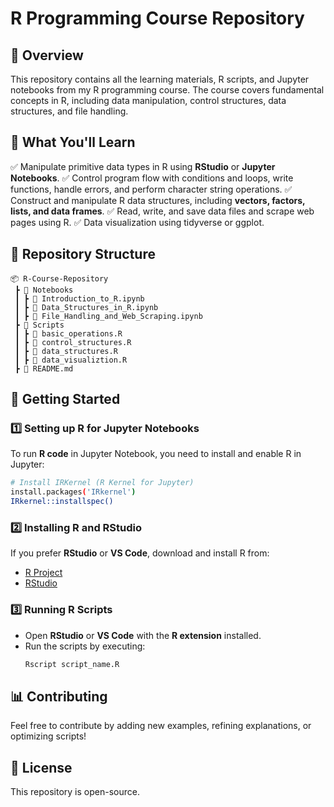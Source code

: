 # R Programming Course Repository

## 📌 Overview
This repository contains all the learning materials, R scripts, and Jupyter notebooks from my R programming course. The course covers fundamental concepts in R, including data manipulation, control structures, data structures, and file handling.

## 📖 What You'll Learn
✅ Manipulate primitive data types in R using **RStudio** or **Jupyter Notebooks**.
✅ Control program flow with conditions and loops, write functions, handle errors, and perform character string operations.
✅ Construct and manipulate R data structures, including **vectors, factors, lists, and data frames**.
✅ Read, write, and save data files and scrape web pages using R.
✅ Data visualization using tidyverse or ggplot.

## 📂 Repository Structure
```
📦 R-Course-Repository
 ┣ 📂 Notebooks
 ┃ ┣ 📜 Introduction_to_R.ipynb
 ┃ ┣ 📜 Data_Structures_in_R.ipynb
 ┃ ┣ 📜 File_Handling_and_Web_Scraping.ipynb
 ┣ 📂 Scripts
 ┃ ┣ 📜 basic_operations.R
 ┃ ┣ 📜 control_structures.R
 ┃ ┣ 📜 data_structures.R
 ┃ ┣ 📜 data_visualiztion.R
 ┣ 📜 README.md
```

## 🚀 Getting Started
### 1️⃣ Setting up R for Jupyter Notebooks
To run **R code** in Jupyter Notebook, you need to install and enable R in Jupyter:
```sh
# Install IRKernel (R Kernel for Jupyter)
install.packages('IRkernel')
IRkernel::installspec()
```

### 2️⃣ Installing R and RStudio
If you prefer **RStudio** or **VS Code**, download and install R from:
- [R Project](https://cran.r-project.org/)
- [RStudio](https://posit.co/download/rstudio-desktop/)

### 3️⃣ Running R Scripts
- Open **RStudio** or **VS Code** with the **R extension** installed.
- Run the scripts by executing:
  ```sh
  Rscript script_name.R
  ```

## 📊 Contributing
Feel free to contribute by adding new examples, refining explanations, or optimizing scripts!

## 📜 License
This repository is open-source.
